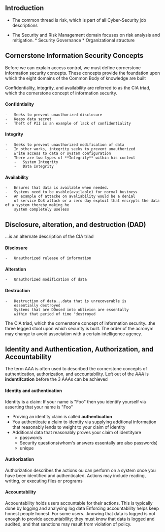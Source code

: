 ## Introduction

-   The common thread is risk, which is
    part of all Cyber-Security job descriptions

-   The Security and Risk Management domain
    focuses on risk analysis and mitigation.
        *   Security Governance
        *   Organizational structure



## Cornerstone Information Security Concepts

Before we can explain access control, we 
must define cornerstone information security concepts.
These concepts provide the foundation upon which the
eight domains of the Common Body of
knowledge are built


Confidentiality, integrity, and availability are
referred to as the CIA triad, which the cornerstone
concept of information security. 

#### Confidntiality
    -   Seeks to prevent unauthorized disclosure
    -   Keeps data secret
    -   Theft of PII is an example of lack of confidentiality
#### Integrity
    -   Seeks to prevent unauthorized modification of data
    -   In other works, integrity seeks to prevent unauthorized
        write access to data or system configuration
    -   There are two types of **Integrity** within his context
        -   System Integrity 
        -   Data Integrity
#### Availability
    -   Ensures that data is available when needed.
    -   Systems need to be usable(available) for normal business
    -   An example of attacke on avaliability would be a denial
        of service DoS attack or a zero day exploit that encrypts the data of a system thereby making he 
        system completely useless

## Disclosure, alteration, and destruction (DAD)
...is an alternate description of the CIA triad

#### Disclosure
    -   Unauthorized release of information
#### Alteration
    -   Unauthorized modification of data
#### Destruction
    -   Destruction of data...data that is unrecoverable is 
        essentially destroyed
        Systems that are DDosed into oblivion are essentally
        within that period of time "destroyed


The CIA triad, which the cornerstone concept of information security...the three legged stool upon which security
is built.  The order of the acronym  may change to avoid
association with a certain intelligence agency. 

## Identity and Authentication, Authorization, and Accountability 

The term AAA is often used to described the 
cornerstone concepts of authentication, authorization,
and accountability.  Left out of the *AAA* is **indentifcation**
before the 3 AAAs can be achieved

#### Identity and authentication
Identity is a claim:
    If your name is "Foo" then
    you identify yourself via asserting that
    your name is "Foo"

  - Proving an identity claim is called **authentication**
  - You authenticate a claim to identity via supplying          addtional information that reasonably lends to weight to your claim of identity
  - Additional data that reasonably proves your claim of identityare
    - passwords
    - Security questions(whom's answers essentally  are also passwords)
    - unique 


#### Authorization
Authorization describes the actions ou can perform
on a system once you have been identified and authenticated.
Actions may include reading, writing,
or executing files or programs

#### Accountability
Acoountability holds users accountable for their actions.
This is typically done by logging and analysing  log data
Enforcing accountability helps keep honest people honest.
For some users...knowing that data is logged is not enough to provide accountability; they must know that data is logged and audited, and
that sanctions may result from violation of policy.











